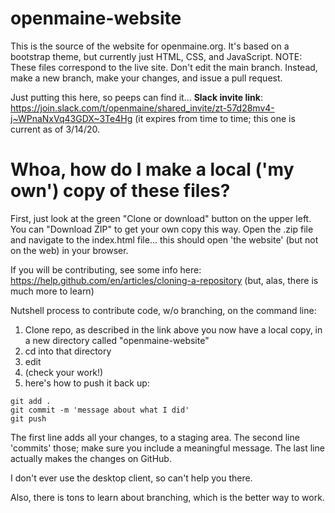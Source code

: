 # openmaine-website
This is the source of the website for openmaine.org. It's based on a bootstrap theme, but currently just HTML, CSS, and JavaScript. NOTE: These files correspond to the live site. Don't edit the main branch. Instead, make a new branch, make your changes, and issue a pull request.


Just putting this here, so peeps can find it... **Slack invite link**: https://join.slack.com/t/openmaine/shared_invite/zt-57d28mv4-j~WPnaNxVq43GDX~3Te4Hg
(it expires from time to time; this one is current as of 3/14/20.


# Whoa, how do I make a local ('my own') copy of these files?

First, just look at the green "Clone or download" button on the upper
left. You can "Download ZIP" to get your own copy this way. Open the .zip file
and navigate to the index.html file... this should open 'the website' (but
not on the web) in your browser.

If you will be contributing, see some info here:
https://help.github.com/en/articles/cloning-a-repository
(but, alas, there is much more to learn)

Nutshell process to contribute code, w/o branching, on the command line:
1. Clone repo, as described in the link above
  you now have a local copy, in a new directory called
	"openmaine-website" 
2. cd into that directory
3. edit
4. (check your work!)
5. here's how to push it back up:
```
git add .
git commit -m 'message about what I did'
git push
```

The first line adds all your changes, to a staging area.
The second line 'commits' those; make sure you include a meaningful message.
The last line actually makes the changes on GitHub.

I don't ever use the desktop client, so can't help you there.

Also, there is tons to learn about branching, which is the better way to
work.
